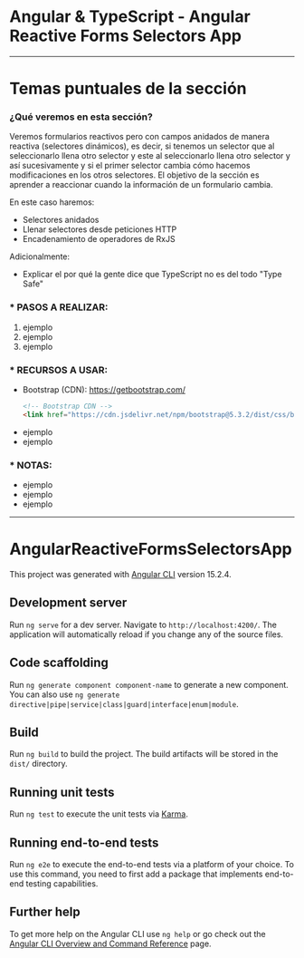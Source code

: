 # Angular & TypeScript - Angular Reactive Forms Selectors App

---

# Temas puntuales de la sección

### ¿Qué veremos en esta sección?

Veremos formularios reactivos pero con campos anidados de manera reactiva (selectores dinámicos), es decir, si tenemos un selector que al seleccionarlo llena otro selector y este al seleccionarlo llena otro selector y así sucesivamente y si el primer selector cambia cómo hacemos modificaciones en los otros selectores. El objetivo de la sección es aprender a reaccionar cuando la información de un formulario cambia.

En este caso haremos:

- Selectores anidados
- Llenar selectores desde peticiones HTTP
- Encadenamiento de operadores de RxJS

Adicionalmente:

- Explicar el por qué la gente dice que TypeScript no es del todo "Type Safe"

### \* PASOS A REALIZAR:

1. ejemplo
2. ejemplo
3. ejemplo

### \* RECURSOS A USAR:

- Bootstrap (CDN): https://getbootstrap.com/
  ```html
  <!-- Bootstrap CDN -->
  <link href="https://cdn.jsdelivr.net/npm/bootstrap@5.3.2/dist/css/bootstrap.min.css" rel="stylesheet" integrity="sha384-T3c6CoIi6uLrA9TneNEoa7RxnatzjcDSCmG1MXxSR1GAsXEV/Dwwykc2MPK8M2HN" crossorigin="anonymous" />
  ```
- ejemplo
- ejemplo

### \* NOTAS:

- ejemplo
- ejemplo
- ejemplo

---

# AngularReactiveFormsSelectorsApp

This project was generated with [Angular CLI](https://github.com/angular/angular-cli) version 15.2.4.

## Development server

Run `ng serve` for a dev server. Navigate to `http://localhost:4200/`. The application will automatically reload if you change any of the source files.

## Code scaffolding

Run `ng generate component component-name` to generate a new component. You can also use `ng generate directive|pipe|service|class|guard|interface|enum|module`.

## Build

Run `ng build` to build the project. The build artifacts will be stored in the `dist/` directory.

## Running unit tests

Run `ng test` to execute the unit tests via [Karma](https://karma-runner.github.io).

## Running end-to-end tests

Run `ng e2e` to execute the end-to-end tests via a platform of your choice. To use this command, you need to first add a package that implements end-to-end testing capabilities.

## Further help

To get more help on the Angular CLI use `ng help` or go check out the [Angular CLI Overview and Command Reference](https://angular.io/cli) page.
